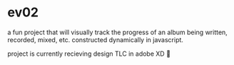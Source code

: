 # ev02
 
a fun project that will visually track the progress of an album being written, recorded, mixed, etc. constructed dynamically in javascript.

project is currently recieving design TLC in adobe XD 🌴
